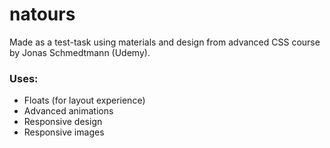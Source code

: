 # natours
Made as a test-task using materials and design from advanced CSS course by Jonas Schmedtmann (Udemy).

### Uses:
- Floats (for layout experience)
- Advanced animations
- Responsive design
- Responsive images
